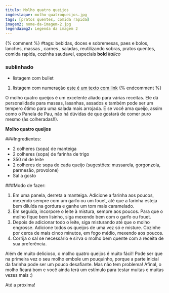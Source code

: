 ```yaml
---
titulo: Molho quatro queijos
imgdestaque: molho-quatroqueijos.jpg
tags: [pratos quentes, comida rapida]
imagem2: nome-da-imagem-2.jpg
legendaimg2: Legenda da imagem 2
---
```

{% comment %}
#tags: bebidas, doces e sobremesas, paes e bolos, lanches, massas , carnes , saladas, reutilizando sobras, pratos quentes, comida rapida, cozinha saudavel, especiais
**bold**
*italico*
### sublinhado
* listagem com bullet
1. listagem com numeração
[este é um texto com link](https://www.enderecodolink.com)
{% endcomment %}

O molho quatro queijos é um excelente aliado para várias receitas. Ele dá personalidade para massas, lasanhas, assados e também pode ser um tempero ótimo para uma salada mais arrojada. E se você ama queijo, assim como o Panela de Pau, não há dúvidas de que gostará de comer puro mesmo (às colheradas!!). 

**Molho quatro queijos**

###Ingredientes: 

* 2 colheres (sopa) de manteiga 
* 2 colheres (sopa) de farinha de trigo
* 350 ml de leite 
* 2 colheres de sopa de cada queijo (sugestões: mussarela, gorgonzola, parmesão, provolone)
* Sal a gosto

###Modo de fazer: 

1. Em uma panela, derreta a manteiga. Adicione a farinha aos poucos, mexendo sempre com um garfo ou um fouet, até que a farinha esteja bem diluída na gordura e ganhe um tom mais caramelado. 
2. Em seguida, incorpore o leite à mistura, sempre aos poucos. Para que o molho fique bem lisinho, siga mexendo bem com o garfo ou fouet. 
3. Depois de adicionar todo o leite, siga misturando até que o molho engrosse. Adicione todos os queijos de uma vez só e misture. Cozinhe por cerca de mais cinco minutos, em fogo médio, mexendo aos poucos. 
4. Corrija o sal se necessário e sirva o molho bem quente com a receita de sua preferência. 

Além de muito delicioso, o molho quatro queijos é muito fácil! Pode ser que na primeira vez o seu molho embole um pouquinho, porque a parte inicial da farinha pode ser um pouco desafiante. Mas não tem problema! Afinal, o molho ficará bom e você ainda terá um estímulo para testar muitas e muitas vezes mais :)

Até a próxima!
